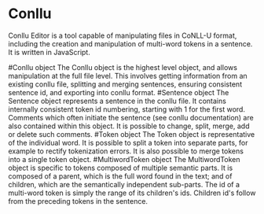 # Conllu
Conllu Editor is a tool capable of manipulating files in CoNLL-U format, including the creation and manipulation of multi-word tokens in a sentence. It is written in JavaScript.

#Conllu object
The Conllu object is the highest level object, and allows manipulation at the full file level. This involves getting information from an existing conllu file, splitting and merging sentences, ensuring consistent sentence id, and exporting into conllu format.
#Sentence object
The Sentence object represents a sentence in the conllu file. It contains internally consistent token id numbering, starting with 1 for the first word. Comments which often initiate the sentence (see conllu documentation) are also contained within this object. It is possible to change, split, merge, add or delete such comments.
#Token object
The Token object is representative of the individual word. It is possible to split a token into separate parts, for example to rectify tokenization errors. It is also possible to merge tokens into a single token object.
#MultiwordToken object
The MultiwordToken object is specific to tokens composed of multiple semantic parts. It is composed of a parent, which is the full word found in the text; and of children, which are the semantically independent sub-parts. The id of a multi-word token is simply the range of its children's ids. Children id's follow from the preceding tokens in the sentence.
